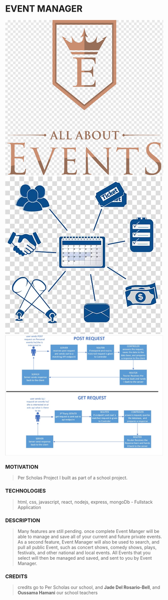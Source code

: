 #  EVENT MANAGER 

<img src="./frontend/public/png-transparent-logo.png" />
<img src="./frontend/public/event-management-planning-business-event.png" />
<img src="./frontend/public/ERD.jpg" />

### MOTIVATION

> Per Scholas Project I built as part of a school project.

### TECHNOLOGIES
>html, css, javascript, react, nodejs, express, mongoDb - Fullstack Application

### DESCRIPTION
> Many features are still pending. 
once complete Event Manger will be able to manage and save all of your current and future private events. As a second feature, Event Manager will also be used to search, and pull all public Event, such as concert shows, comedy shows, plays, 
festivals, and other national and local events. All Events that you select will then be managed and saved, and sent to you by Event Manager.  


### CREDITS
> credits go to Per Scholas our school, and **Jade Del Rosario-Bell**, and **Oussama Hamani** our school teachers 

